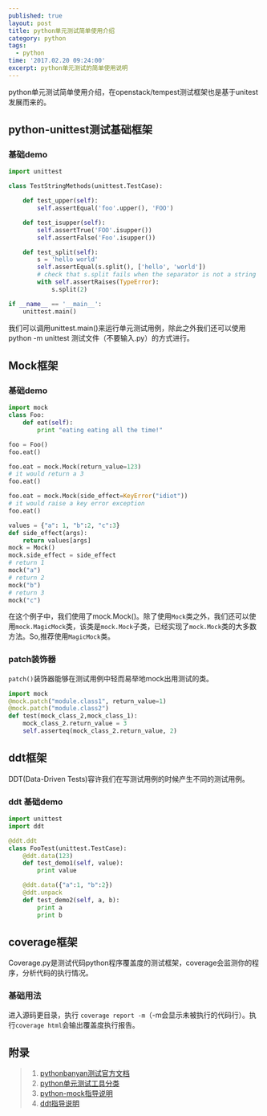 ```yaml
---
published: true
layout: post
title: python单元测试简单使用介绍
category: python
tags:
  - python
time: '2017.02.20 09:24:00'
excerpt: python单元测试的简单使用说明
---
```

python单元测试简单使用介绍，在openstack/tempest测试框架也是基于unitest发展而来的。

<!--more-->

## python-unittest测试基础框架

### 基础demo
```python
import unittest

class TestStringMethods(unittest.TestCase):

    def test_upper(self):
        self.assertEqual('foo'.upper(), 'FOO')

    def test_isupper(self):
        self.assertTrue('FOO'.isupper())
        self.assertFalse('Foo'.isupper())

    def test_split(self):
        s = 'hello world'
        self.assertEqual(s.split(), ['hello', 'world'])
        # check that s.split fails when the separator is not a string
        with self.assertRaises(TypeError):
            s.split(2)

if __name__ == '__main__':
    unittest.main()
```
我们可以调用unittest.main()来运行单元测试用例，除此之外我们还可以使用python -m unittest 测试文件（不要输入.py）的方式进行。

## Mock框架
### 基础demo
```python
import mock
class Foo:
    def eat(self):
        print "eating eating all the time!"

foo = Foo()
foo.eat()

foo.eat = mock.Mock(return_value=123)
# it would return a 3
foo.eat()

foo.eat = mock.Mock(side_effect=KeyError("idiot"))
# it would raise a key error exception
foo.eat()

values = {"a": 1, "b":2, "c":3}
def side_effect(args):
    return values[args]
mock = Mock()
mock.side_effect = side_effect
# return 1
mock("a")
# return 2
mock("b")
# return 3
mock("c")
```
在这个例子中，我们使用了mock.Mock()。除了使用`Mock`类之外，我们还可以使用`mock.MagicMock`类，该类是`mock.Mock`子类，已经实现了`mock.Mock`类的大多数方法。So,推荐使用`MagicMock`类。

### patch装饰器
`patch()`装饰器能够在测试用例中轻而易举地mock出用测试的类。
```python
import mock
@mock.patch("module.class1", return_value=1)
@mock.patch("module.class2")
def test(mock_class_2,mock_class_1):
    mock_class_2.return_value = 3
    self.asserteq(mock_class_2.return_value, 2)
```

## ddt框架
DDT(Data-Driven Tests)容许我们在写测试用例的时候产生不同的测试用例。

### ddt 基础demo
```python
import unittest
import ddt

@ddt.ddt
class FooTest(unittest.TestCase):
    @ddt.data(123)
    def test_demo1(self, value):
        print value

    @ddt.data({"a":1, "b":2})
    @ddt.unpack
    def test_demo2(self, a, b):
        print a
        print b
```

## coverage框架
Coverage.py是测试代码python程序覆盖度的测试框架，coverage会监测你的程序，分析代码的执行情况。

### 基础用法
进入源码更目录，执行 `coverage report -m`（-m会显示未被执行的代码行）。执行`coverage html`会输出覆盖度执行报告。

## 附录
>1. [pythonbanyan测试官方文档](https://docs.python.org/2/library/unittest.html)
>2. [python单元测试工具分类](https://wiki.python.org/moin/PythonTestingToolsTaxonomy)
>3. [python-mock指导说明](https://docs.python.org/dev/library/unittest.mock.html)
>4. [ddt指导说明](http://ddt.readthedocs.io/en/latest/example.html)
